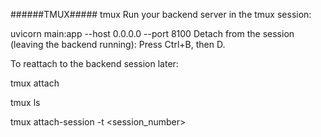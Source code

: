 


######TMUX#####
tmux
Run your backend server in the tmux session:


uvicorn main:app --host 0.0.0.0 --port 8100
Detach from the session (leaving the backend running): Press Ctrl+B, then D.

To reattach to the backend session later:

tmux attach

tmux ls 

tmux attach-session -t <session_number>